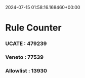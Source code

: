 2024-07-15 01:58:16.168460+00:00
# Rule Counter 
 ### UCATE : 479239

 ### Veneto : 77539

 ### Allowlist : 13930